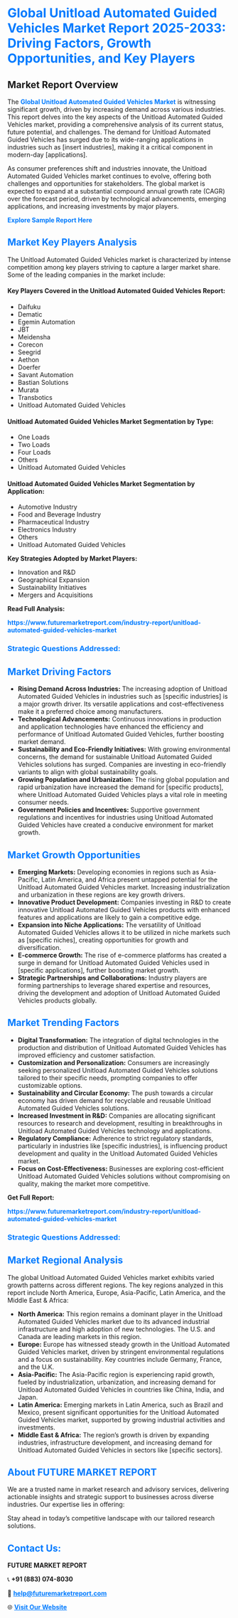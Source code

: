 <h1 style="color: #007BFF;">Global Unitload Automated Guided Vehicles Market Report 2025-2033: Driving Factors, Growth Opportunities, and Key Players</h1>

<section id="overview">
<h2>Market Report Overview</h2>
<p>The <a href="https://www.futuremarketreport.com/industry-report/unitload-automated-guided-vehicles-market" style="color: #007BFF; text-decoration: none;"><strong>Global Unitload Automated Guided Vehicles Market</strong></a> is witnessing significant growth, driven by increasing demand across various industries. This report delves into the key aspects of the Unitload Automated Guided Vehicles market, providing a comprehensive analysis of its current status, future potential, and challenges. The demand for Unitload Automated Guided Vehicles has surged due to its wide-ranging applications in industries such as [insert industries], making it a critical component in modern-day [applications].</p>
<p>As consumer preferences shift and industries innovate, the Unitload Automated Guided Vehicles market continues to evolve, offering both challenges and opportunities for stakeholders. The global market is expected to expand at a substantial compound annual growth rate (CAGR) over the forecast period, driven by technological advancements, emerging applications, and increasing investments by major players.</p>
</section>

<section id="overview">
<p><a href="https://www.futuremarketreport.com/request-sample/reportId=101016" style="color: #007BFF; text-decoration: none;"><strong>Explore Sample Report Here</strong></a></p>
</section>

<section id="key-players">
<h2 style="color: #007BFF;">Market Key Players Analysis</h2>
<p>The Unitload Automated Guided Vehicles market is characterized by intense competition among key players striving to capture a larger market share. Some of the leading companies in the market include:</p>
<h4>Key Players Covered in the Unitload Automated Guided Vehicles Report:</h4>
<ul><li>Daifuku</li><li>Dematic</li><li>Egemin Automation</li><li>JBT</li><li>Meidensha</li><li>Corecon</li><li>Seegrid</li><li>Aethon</li><li>Doerfer</li><li>Savant Automation</li><li>Bastian Solutions</li><li>Murata</li><li>Transbotics</li><li>Unitload Automated Guided Vehicles</li></ul>
<h4>Unitload Automated Guided Vehicles Market Segmentation by Type:</h4>
<ul><li>One Loads</li><li>Two Loads</li><li>Four Loads</li><li>Others</li><li>Unitload Automated Guided Vehicles</li></ul>

<h4>Unitload Automated Guided Vehicles Market Segmentation by Application:</h4>
<ul><li>Automotive Industry</li><li>Food and Beverage Industry</li><li>Pharmaceutical Industry</li><li>Electronics Industry</li><li>Others</li><li>Unitload Automated Guided Vehicles</li></ul>
<p><strong>Key Strategies Adopted by Market Players:</strong></p>
<ul>
<li>Innovation and R&D</li>
<li>Geographical Expansion</li>
<li>Sustainability Initiatives</li>
<li>Mergers and Acquisitions</li>
</ul>
</section>

<section>
<p><strong>Read Full Analysis: </strong></p><a href="https://www.futuremarketreport.com/industry-report/unitload-automated-guided-vehicles-market" style="color: #007BFF; text-decoration: none;"><strong>https://www.futuremarketreport.com/industry-report/unitload-automated-guided-vehicles-market</strong></a>
<h3 style="color: #007BFF;">Strategic Questions Addressed:</h3>
</section>

<section id="driving-factors">
<h2 style="color: #007BFF;">Market Driving Factors</h2>
<ul>
<li><strong>Rising Demand Across Industries:</strong> The increasing adoption of Unitload Automated Guided Vehicles in industries such as [specific industries] is a major growth driver. Its versatile applications and cost-effectiveness make it a preferred choice among manufacturers.</li>
<li><strong>Technological Advancements:</strong> Continuous innovations in production and application technologies have enhanced the efficiency and performance of Unitload Automated Guided Vehicles, further boosting market demand.</li>
<li><strong>Sustainability and Eco-Friendly Initiatives:</strong> With growing environmental concerns, the demand for sustainable Unitload Automated Guided Vehicles solutions has surged. Companies are investing in eco-friendly variants to align with global sustainability goals.</li>
<li><strong>Growing Population and Urbanization:</strong> The rising global population and rapid urbanization have increased the demand for [specific products], where Unitload Automated Guided Vehicles plays a vital role in meeting consumer needs.</li>
<li><strong>Government Policies and Incentives:</strong> Supportive government regulations and incentives for industries using Unitload Automated Guided Vehicles have created a conducive environment for market growth.</li>
</ul>
</section>

<section id="growth-opportunities">
<h2 style="color: #007BFF;">Market Growth Opportunities</h2>
<ul>
<li><strong>Emerging Markets:</strong> Developing economies in regions such as Asia-Pacific, Latin America, and Africa present untapped potential for the Unitload Automated Guided Vehicles market. Increasing industrialization and urbanization in these regions are key growth drivers.</li>
<li><strong>Innovative Product Development:</strong> Companies investing in R&D to create innovative Unitload Automated Guided Vehicles products with enhanced features and applications are likely to gain a competitive edge.</li>
<li><strong>Expansion into Niche Applications:</strong> The versatility of Unitload Automated Guided Vehicles allows it to be utilized in niche markets such as [specific niches], creating opportunities for growth and diversification.</li>
<li><strong>E-commerce Growth:</strong> The rise of e-commerce platforms has created a surge in demand for Unitload Automated Guided Vehicles used in [specific applications], further boosting market growth.</li>
<li><strong>Strategic Partnerships and Collaborations:</strong> Industry players are forming partnerships to leverage shared expertise and resources, driving the development and adoption of Unitload Automated Guided Vehicles products globally.</li>
</ul>
</section>

<section id="trending-factors">
<h2 style="color: #007BFF;">Market Trending Factors</h2>
<ul>
<li><strong>Digital Transformation:</strong> The integration of digital technologies in the production and distribution of Unitload Automated Guided Vehicles has improved efficiency and customer satisfaction.</li>
<li><strong>Customization and Personalization:</strong> Consumers are increasingly seeking personalized Unitload Automated Guided Vehicles solutions tailored to their specific needs, prompting companies to offer customizable options.</li>
<li><strong>Sustainability and Circular Economy:</strong> The push towards a circular economy has driven demand for recyclable and reusable Unitload Automated Guided Vehicles solutions.</li>
<li><strong>Increased Investment in R&D:</strong> Companies are allocating significant resources to research and development, resulting in breakthroughs in Unitload Automated Guided Vehicles technology and applications.</li>
<li><strong>Regulatory Compliance:</strong> Adherence to strict regulatory standards, particularly in industries like [specific industries], is influencing product development and quality in the Unitload Automated Guided Vehicles market.</li>
<li><strong>Focus on Cost-Effectiveness:</strong> Businesses are exploring cost-efficient Unitload Automated Guided Vehicles solutions without compromising on quality, making the market more competitive.</li>
</ul>
</section>

<section>
<p><strong>Get Full Report: </strong></p><a href="https://www.futuremarketreport.com/industry-report/unitload-automated-guided-vehicles-market" style="color: #007BFF; text-decoration: none;"><strong>https://www.futuremarketreport.com/industry-report/unitload-automated-guided-vehicles-market</strong></a>
<h3 style="color: #007BFF;">Strategic Questions Addressed:</h3>
</section>


<section id="regional-analysis">
<h2 style="color: #007BFF;">Market Regional Analysis</h2>
<p>The global Unitload Automated Guided Vehicles market exhibits varied growth patterns across different regions. The key regions analyzed in this report include North America, Europe, Asia-Pacific, Latin America, and the Middle East & Africa:</p>
<ul>
<li><strong>North America:</strong> This region remains a dominant player in the Unitload Automated Guided Vehicles market due to its advanced industrial infrastructure and high adoption of new technologies. The U.S. and Canada are leading markets in this region.</li>
<li><strong>Europe:</strong> Europe has witnessed steady growth in the Unitload Automated Guided Vehicles market, driven by stringent environmental regulations and a focus on sustainability. Key countries include Germany, France, and the U.K.</li>
<li><strong>Asia-Pacific:</strong> The Asia-Pacific region is experiencing rapid growth, fueled by industrialization, urbanization, and increasing demand for Unitload Automated Guided Vehicles in countries like China, India, and Japan.</li>
<li><strong>Latin America:</strong> Emerging markets in Latin America, such as Brazil and Mexico, present significant opportunities for the Unitload Automated Guided Vehicles market, supported by growing industrial activities and investments.</li>
<li><strong>Middle East & Africa:</strong> The region’s growth is driven by expanding industries, infrastructure development, and increasing demand for Unitload Automated Guided Vehicles in sectors like [specific sectors].</li>
</ul>
</section>

<footer>
<h2 style="color: #007BFF;">About FUTURE MARKET REPORT</h2>
<p>We are a trusted name in market research and advisory services, delivering actionable insights and strategic support to businesses across diverse industries. Our expertise lies in offering:</p>

<p>Stay ahead in today’s competitive landscape with our tailored research solutions.</p>

<h2 style="color: #007BFF;">Contact Us:</h2>
<p><strong>FUTURE MARKET REPORT</strong></p>
<p>📞 <strong>+91 (883) 074-8030</strong></p>
<p>📧 <strong><a href="mailto:help@futuremarketreport.com" style="color: #007BFF;">help@futuremarketreport.com</a></strong></p>
<p>🌐 <strong><a href="https://www.futuremarketreport.com/" style="color: #007BFF;">Visit Our Website</a></strong></p>
</footer>